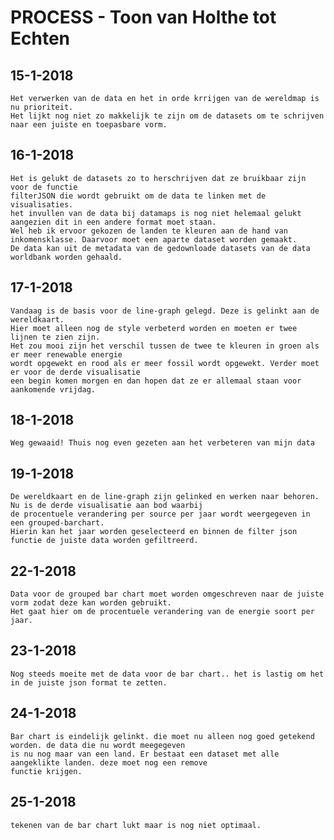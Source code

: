 # PROCESS - Toon van Holthe tot Echten

## 15-1-2018

    Het verwerken van de data en het in orde krrijgen van de wereldmap is nu prioriteit.
    Het lijkt nog niet zo makkelijk te zijn om de datasets om te schrijven naar een juiste en toepasbare vorm.

## 16-1-2018

    Het is gelukt de datasets zo to herschrijven dat ze bruikbaar zijn voor de functie
    filterJSON die wordt gebruikt om de data te linken met de visualisaties.
    het invullen van de data bij datamaps is nog niet helemaal gelukt aangezien dit in een andere format moet staan.
    Wel heb ik ervoor gekozen de landen te kleuren aan de hand van inkomensklasse. Daarvoor moet een aparte dataset worden gemaakt.
    De data kan uit de metadata van de gedownloade datasets van de data worldbank worden gehaald.

## 17-1-2018

    Vandaag is de basis voor de line-graph gelegd. Deze is gelinkt aan de wereldkaart.
    Hier moet alleen nog de style verbeterd worden en moeten er twee lijnen te zien zijn.
    Het zou mooi zijn het verschil tussen de twee te kleuren in groen als er meer renewable energie
    wordt opgewekt en rood als er meer fossil wordt opgewekt. Verder moet er voor de derde visualisatie
    een begin komen morgen en dan hopen dat ze er allemaal staan voor aankomende vrijdag.

## 18-1-2018

    Weg gewaaid! Thuis nog even gezeten aan het verbeteren van mijn data

## 19-1-2018

    De wereldkaart en de line-graph zijn gelinked en werken naar behoren. Nu is de derde visualisatie aan bod waarbij
    de procentuele verandering per source per jaar wordt weergegeven in een grouped-barchart.
    Hierin kan het jaar worden geselecteerd en binnen de filter json functie de juiste data worden gefiltreerd.

## 22-1-2018

    Data voor de grouped bar chart moet worden omgeschreven naar de juiste vorm zodat deze kan worden gebruikt.
    Het gaat hier om de procentuele verandering van de energie soort per jaar.

## 23-1-2018

    Nog steeds moeite met de data voor de bar chart.. het is lastig om het in de juiste json format te zetten.

## 24-1-2018

    Bar chart is eindelijk gelinkt. die moet nu alleen nog goed getekend worden. de data die nu wordt meegegeven
    is nu nog maar van een land. Er bestaat een dataset met alle aangeklikte landen. deze moet nog een remove
    functie krijgen.

## 25-1-2018

    tekenen van de bar chart lukt maar is nog niet optimaal.
